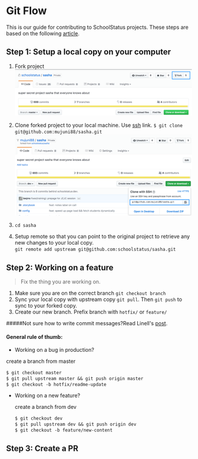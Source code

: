 # Git Flow

This is our guide for contributing to SchoolStatus projects. These steps are based on the following [article](https://akrabat.com/the-beginners-guide-to-contributing-to-a-github-project/).

## Step 1: Setup a local copy on your computer

1. Fork project  
   ![](/assets/schoolstatus_sasha__super_secret_project_sasha_that_everyone_knows_about.png)

2. Clone forked project to your local machine. Use [ssh](https://help.github.com/articles/adding-a-new-ssh-key-to-your-github-account/) link. `$ git clone git@github.com:mujuni88/sasha.git`  
   ![](/assets/mujuni88_sasha__super_secret_project_sasha_that_everyone_knows_about.png)

3. `cd sasha`

4. Setup remote so that you can point to the original project to retrieve any new changes to your local copy.   
   `git remote add upstream git@github.com:schoolstatus/sasha.git`

## Step 2: Working on a feature

> Fix the thing you are working on.

1. Make sure you are on the correct branch
`git checkout branch`
2. Sync your local copy with upstream copy `git pull`. Then `git push` to sync to your forked copy. 
3. Create our new branch. Prefix branch with `hotfix/` or `feature/`

#####Not sure how to write commit messages?Read Linell's [post](https://gist.github.com/Linell/bd8100c4e04348c7966d).
#### General rule of thumb:

* Working on a bug in production?

 create a branch from master

   ```
   $ git checkout master
   $ git pull upstream master && git push origin master
   $ git checkout -b hotfix/readme-update
   ```

* Working on a new feature?

  create a branch from dev

   ```
   $ git checkout dev
   $ git pull upstream dev && git push origin dev
   $ git checkout -b feature/new-content
   ```

## Step 3: Create a PR


